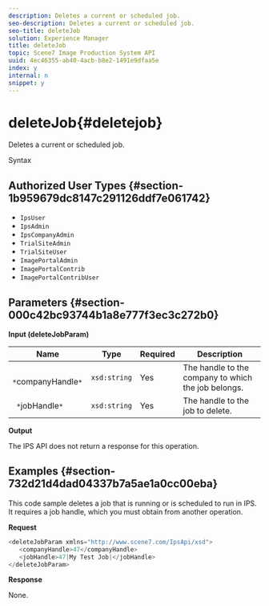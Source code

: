 ```yaml
---
description: Deletes a current or scheduled job.
seo-description: Deletes a current or scheduled job.
seo-title: deleteJob
solution: Experience Manager
title: deleteJob
topic: Scene7 Image Production System API
uuid: 4ec46355-ab40-4acb-b8e2-1491e9dfaa5e
index: y
internal: n
snippet: y
---
```


# deleteJob{#deletejob}

Deletes a current or scheduled job.

 Syntax 

## Authorized User Types {#section-1b959679dc8147c291126ddf7e061742}

* `IpsUser` 
* `IpsAdmin` 
* `IpsCompanyAdmin` 
* `TrialSiteAdmin` 
* `TrialSiteUser` 
* `ImagePortalAdmin` 
* `ImagePortalContrib` 
* `ImagePortalContribUser`

## Parameters {#section-000c42bc93744b1a8e777f3ec3c272b0}

**Input (deleteJobParam)** 

|  Name  | Type  | Required  | Description  |
|---|---|---|---|
|  ` *`companyHandle`*`  | `xsd:string`  | Yes  | The handle to the company to which the job belongs.  |
|  ` *`jobHandle`*`  | `xsd:string`  | Yes  | The handle to the job to delete.  |

**Output**

The IPS API does not return a response for this operation.

## Examples {#section-732d21d4dad04337b7a5ae1a0cc00eba}

This code sample deletes a job that is running or is scheduled to run in IPS. It requires a job handle, which you must obtain from another operation.

**Request** 

```java
<deleteJobParam xmlns="http://www.scene7.com/IpsApi/xsd">
   <companyHandle>47</companyHandle>
   <jobHandle>47|My Test Job|</jobHandle>
</deleteJobParam>
```

**Response**

None. 
